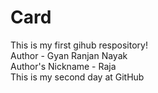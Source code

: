 # Card
This is my first gihub respository!
<br/>
Author - Gyan Ranjan Nayak
<br/>
Author's Nickname - Raja
<br/>
This is my second day at GitHub

